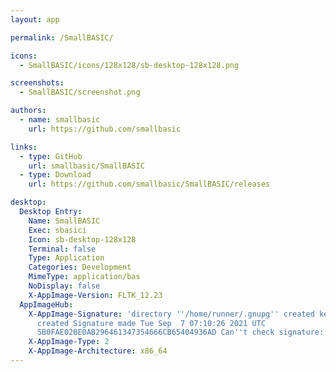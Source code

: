 ```yaml
---
layout: app

permalink: /SmallBASIC/

icons:
  - SmallBASIC/icons/128x128/sb-desktop-128x128.png

screenshots:
  - SmallBASIC/screenshot.png

authors:
  - name: smallbasic
    url: https://github.com/smallbasic

links:
  - type: GitHub
    url: smallbasic/SmallBASIC
  - type: Download
    url: https://github.com/smallbasic/SmallBASIC/releases

desktop:
  Desktop Entry:
    Name: SmallBASIC
    Exec: sbasici
    Icon: sb-desktop-128x128
    Terminal: false
    Type: Application
    Categories: Development
    MimeType: application/bas
    NoDisplay: false
    X-AppImage-Version: FLTK_12.23
  AppImageHub:
    X-AppImage-Signature: 'directory ''/home/runner/.gnupg'' created keybox ''/home/runner/.gnupg/pubring.kbx''
      created Signature made Tue Sep  7 07:10:26 2021 UTC                using RSA key
      5B0FAE02BE0AB296461347354666CB65404936AD Can''t check signature: No public key'
    X-AppImage-Type: 2
    X-AppImage-Architecture: x86_64
---
```

